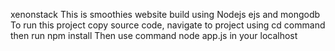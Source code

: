 xenonstack
This is smoothies website build using Nodejs ejs and mongodb To run this project copy source code, navigate to project using cd command then run npm install Then use command node app.js in your localhost